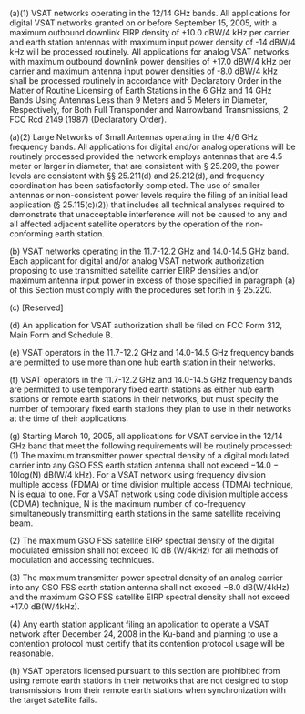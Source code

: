 (a)(1) VSAT networks operating in the 12/14 GHz bands. All applications for digital VSAT networks granted on or before September 15, 2005, with a maximum outbound downlink EIRP density of +10.0 dBW/4 kHz per carrier and earth station antennas with maximum input power density of -14 dBW/4 kHz will be processed routinely. All applications for analog VSAT networks with maximum outbound downlink power densities of +17.0 dBW/4 kHz per carrier and maximum antenna input power densities of -8.0 dBW/4 kHz shall be processed routinely in accordance with Declaratory Order in the Matter of Routine Licensing of Earth Stations in the 6 GHz and 14 GHz Bands Using Antennas Less than 9 Meters and 5 Meters in Diameter, Respectively, for Both Full Transponder and Narrowband Transmissions, 2 FCC Rcd 2149 (1987) (Declaratory Order).

(a)(2) Large Networks of Small Antennas operating in the 4/6 GHz frequency bands. All applications for digital and/or analog operations will be routinely processed provided the network employs antennas that are 4.5 meter or larger in diameter, that are consistent with § 25.209, the power levels are consistent with §§ 25.211(d) and 25.212(d), and frequency coordination has been satisfactorily completed. The use of smaller antennas or non-consistent power levels require the filing of an initial lead application (§ 25.115(c)(2)) that includes all technical analyses required to demonstrate that unacceptable interference will not be caused to any and all affected adjacent satellite operators by the operation of the non-conforming earth station.

(b) VSAT networks operating in the 11.7-12.2 GHz and 14.0-14.5 GHz band. Each applicant for digital and/or analog VSAT network authorization proposing to use transmitted satellite carrier EIRP densities and/or maximum antenna input power in excess of those specified in paragraph (a) of this Section must comply with the procedures set forth in § 25.220.

(c) [Reserved]

(d) An application for VSAT authorization shall be filed on FCC Form 312, Main Form and Schedule B.

(e) VSAT operators in the 11.7-12.2 GHz and 14.0-14.5 GHz frequency bands are permitted to use more than one hub earth station in their networks.

(f) VSAT operators in the 11.7-12.2 GHz and 14.0-14.5 GHz frequency bands are permitted to use temporary fixed earth stations as either hub earth stations or remote earth stations in their networks, but must specify the number of temporary fixed earth stations they plan to use in their networks at the time of their applications.

(g) Starting March 10, 2005, all applications for VSAT service in the 12/14 GHz band that meet the following requirements will be routinely processed: (1) The maximum transmitter power spectral density of a digital modulated carrier into any GSO FSS earth station antenna shall not exceed −14.0 − 10log(N) dB(W/4 kHz). For a VSAT network using frequency division multiple access (FDMA) or time division multiple access (TDMA) technique, N is equal to one. For a VSAT network using code division multiple access (CDMA) technique, N is the maximum number of co-frequency simultaneously transmitting earth stations in the same satellite receiving beam.

(2) The maximum GSO FSS satellite EIRP spectral density of the digital modulated emission shall not exceed 10 dB (W/4kHz) for all methods of modulation and accessing techniques.

(3) The maximum transmitter power spectral density of an analog carrier into any GSO FSS earth station antenna shall not exceed −8.0 dB(W/4kHz) and the maximum GSO FSS satellite EIRP spectral density shall not exceed +17.0 dB(W/4kHz).

(4) Any earth station applicant filing an application to operate a VSAT network after December 24, 2008 in the Ku-band and planning to use a contention protocol must certify that its contention protocol usage will be reasonable.

(h) VSAT operators licensed pursuant to this section are prohibited from using remote earth stations in their networks that are not designed to stop transmissions from their remote earth stations when synchronization with the target satellite fails.

